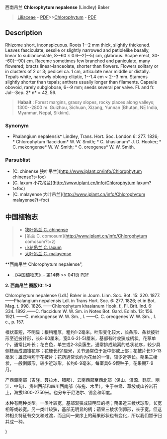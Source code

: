 西南吊兰 **Chlorophytum nepalense** (Lindley) Baker

> [Liliaceae](http://www.iplant.cn/info/Liliaceae?t=foc) - [PDF](http://www.iplant.cn/foc/pdf/Liliaceae.pdf)>>[Chlorophytum](http://www.iplant.cn/info/Chlorophytum?t=foc) - [PDF](http://www.iplant.cn/foc/pdf/Chlorophytum.pdf)

## Description

Rhizome short, inconspicuous. Roots 1--2 mm thick, slightly thickened. Leaves fasciculate, sessile or slightly narrowed and petiolelike basally, linear to sublanceolate, 8--60 × 0.6--2(--5) cm, glabrous. Scape erect, 30--60(--90) cm. Raceme sometimes few branched and paniculate, many flowered; bracts linear-lanceolate, shorter than flowers. Flowers solitary or in clusters of 2 or 3; pedicel ca. 1 cm, articulate near middle or distally. Tepals white, narrowly oblong-elliptic, 1--1.4 cm × 2--3 mm. Stamens slightly shorter than tepals; anthers usually longer than filaments. Capsule obovoid, rarely subglobose, 6--9 mm; seeds several per valve. Fl. and fr. Jul--Sep. 2* n* = 42, 56.

> **Habait** : 
> Forest margins, grassy slopes, rocky places along valleys; 1300--2800 m. Guizhou, Sichuan, Xizang, Yunnan [Bhutan, NE India, Myanmar, Nepal, Sikkim].

### Synonym
* Phalangium nepalensis* Lindley, Trans. Hort. Soc. London 6: 277. 1826; * Chlorophytum flaccidum* W. W. Smith; * C. khasianum* J. D. Hooker; * C. mekongense* W. W. Smith; * C. oreogenes* W. W. Smith.

### Parsublist

* [C.  chinense  狭叶吊兰](http://www.iplant.cn/info/Chlorophytum chinense?t=foc)
* [C.  laxum  小花吊兰](http://www.iplant.cn/info/Chlorophytum laxum?t=foc)
* [C.  malayense  大叶吊兰](http://www.iplant.cn/info/Chlorophytum malayense?t=foc)

## 中国植物志

> * [狭叶吊兰  C.  chinense](Chlorophytum-chinense-狭叶吊兰.md)
> * [吊兰  C.  comosum](http://www.iplant.cn/info/Chlorophytum comosum?t=z)
> * [小花吊兰  C.  laxum](Chlorophytum-laxum-小花吊兰.md)
> * [大叶吊兰  C.  malayense](Chlorophytum-malayense-大叶吊兰.md)

**西南吊兰 Chlorophytum nepalense",

* [《中国植物志》](http://www.iplant.cn/frps)- [第14卷](http://www.iplant.cn/frps/vol/14) >> 041页 [PDF](http://www.iplant.cn/frps/pdf/14/041a.pdf)

**2. 西南吊兰 图版10: 1-3**

Chlorophytum nepalense (Ldl.) Baker in Journ. Linn. Soc. Bot. 15: 320. 1877. ——Phalangium nepalensis Ldl. in Trans Hort. Soc. 6: 277. 1826; et in Bot. Mag. t. 998. 1826. ——Chlorophytum khasianum Hook. f., Fl. Brit. Ind. 6: 334. 1892.——C. flaccidum W. W. Sm. in Notes Bot. Gard. Edinb. 13: 156. 1921. ——C. mekongense W. W. Sm. , l. ——C. C. oreogenes W. W. Sm. , l. c., p. 157.

根状茎短，不明显；根稍粗厚，粗约1-2毫米。叶形变化较大，长条形、条状披针形至近披针形，长8-60厘米，宽0.6-2(-5)厘米，基部有时收狭成柄状。花葶单个，通常比叶长；花白色，单生或2-3朵簇生，通常排成疏离的总状花序，较少具侧枝而成圆锥花序；花梗长约1厘米，关节通常位于近中部或上部；花被片长10-13毫米；雄蕊稍短于花被片；花药通常长约为花丝的一倍，较少近等长。蒴果三棱状，一般倒卵形，较少近球形，长约6-9毫米，每室具6-9颗种子。花果期7-9月。

产西藏南部（吉隆、聂拉木、错那）、云南西部至西北部（保山、洱源、鹤庆、丽江、中甸）、贵州西部和四川西南部（布拖、木里）。生于林缘、草坡或山谷岩石上，海拔1300-2750米。也分布于尼泊尔、锡金和印度。

本种有两种类型。一类叶较宽，基部渐狭成较明显的柄；蒴果近三棱状球形，长宽相等或较宽。另一类叶较狭，基部无明显的柄；蒴果三棱状倒卵形，长于宽。但这种相关特征有交叉和过渡，而且同一果序上的蒴果形状也有变化，所以我们暂予归并成一种。

}
